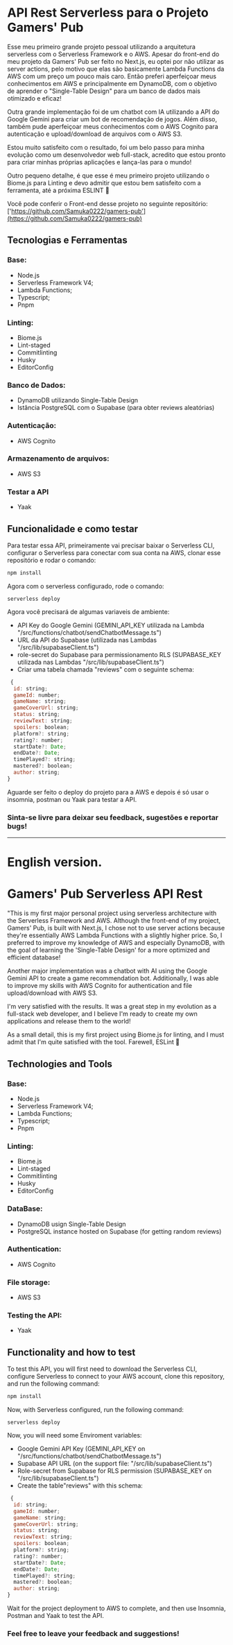 # API Rest Serverless para o Projeto Gamers' Pub

Esse meu primeiro grande projeto pessoal utilizando a arquitetura serverless com o Serverless Framework e o AWS. Apesar do front-end do meu projeto da Gamers' Pub ser feito no Next.js, eu optei por não utilizar as server actions, pelo motivo que elas são basicamente Lambda Functions da AWS com um preço um pouco mais caro. Então preferi aperfeiçoar meus conhecimentos em AWS e principalmente em DynamoDB, com o objetivo de aprender o "Single-Table Design" para um banco de dados mais otimizado e eficaz!

Outra grande implementação foi de um chatbot com IA utilizando a API do Google Gemini para criar um bot de recomendação de jogos. Além disso, também pude aperfeiçoar meus conhecimentos com o AWS Cognito para autenticação e upload/download de arquivos com o AWS S3.

Estou muito satisfeito com o resultado, foi um belo passo para minha evolução como um desenvolvedor web full-stack, acredito que estou pronto para criar minhas próprias aplicações e lança-las para o mundo!

Outro pequeno detalhe, é que esse é meu primeiro projeto utilizando o Biome.js para Linting e devo admitir que estou bem satisfeito com a ferramenta, até a próxima ESLINT 👋

Você pode conferir o Front-end desse projeto no seguinte repositório: ['https://github.com/Samuka0222/gamers-pub'](https://github.com/Samuka0222/gamers-pub)

## Tecnologias e Ferramentas

### Base:
- Node.js
- Serverless Framework V4;
- Lambda Functions;
- Typescript;
- Pnpm

### Linting:
- Biome.js
- Lint-staged
- Commitlinting
- Husky
- EditorConfig

### Banco de Dados:
- DynamoDB utilizando Single-Table Design
- Istância PostgreSQL com o Supabase (para obter reviews aleatórias)

### Autenticação:
- AWS Cognito

### Armazenamento de arquivos:
- AWS S3

### Testar a API
- Yaak

## Funcionalidade e como testar

Para testar essa API, primeiramente vai precisar baixar o Serverless CLI, configurar o Serverless para conectar com sua conta na AWS,
clonar esse repositório e rodar o comando:

```javascript
npm install
```
Agora com o serverless configurado, rode o comando:
````serverless
serverless deploy
````

Agora você precisará de algumas variaveis de ambiente:
- API Key do Google Gemini (GEMINI_API_KEY utilizada na Lambda "/src/functions/chatbot/sendChatbotMessage.ts")
- URL da API do Supabase (utilizada nas Lambdas "/src/lib/supabaseClient.ts")
- role-secret do Supabase para permissionamento RLS (SUPABASE_KEY utilizada nas Lambdas "/src/lib/supabaseClient.ts")
- Criar uma tabela chamada "reviews" com o seguinte schema:
```javascript
 {
  id: string;
  gameId: number;
  gameName: string;
  gameCoverUrl: string;
  status: string;
  reviewText: string;
  spoilers: boolean;
  platform?: string;
  rating?: number;
  startDate?: Date;
  endDate?: Date;
  timePlayed?: string;
  mastered?: boolean;
  author: string;
}
```

Aguarde ser feito o deploy do projeto para a AWS e depois é só usar o insomnia, postman ou Yaak para testar a API.

### Sinta-se livre para deixar seu feedback, sugestões e reportar bugs!

---

# English version.

# Gamers' Pub Serverless API Rest

"This is my first major personal project using serverless architecture with the Serverless Framework and AWS. Although the front-end of my project, Gamers' Pub, is built with Next.js, I chose not to use server actions because they're essentially AWS Lambda Functions with a slightly higher price. So, I preferred to improve my knowledge of AWS and especially DynamoDB, with the goal of learning the 'Single-Table Design' for a more optimized and efficient database!

Another major implementation was a chatbot with AI using the Google Gemini API to create a game recommendation bot. Additionally, I was able to improve my skills with AWS Cognito for authentication and file upload/download with AWS S3.

I'm very satisfied with the results. It was a great step in my evolution as a full-stack web developer, and I believe I'm ready to create my own applications and release them to the world!

As a small detail, this is my first project using Biome.js for linting, and I must admit that I'm quite satisfied with the tool. Farewell, ESLint 👋

## Technologies and Tools

### Base:
- Node.js
- Serverless Framework V4;
- Lambda Functions;
- Typescript;
- Pnpm

### Linting:
- Biome.js
- Lint-staged
- Commitlinting
- Husky
- EditorConfig

### DataBase:
- DynamoDB usign Single-Table Design
- PostgreSQL instance hosted on Supabase (for getting random reviews)

### Authentication:
- AWS Cognito

### File storage:
- AWS S3

### Testing the API:
- Yaak

## Functionality and how to test

To test this API, you will first need to download the Serverless CLI, configure Serverless to connect to your AWS account, clone this repository, and run the following command:

```javascript
npm install
```
Now, with Serverless configured, run the following command:
````serverless
serverless deploy
````

Now, you will need some Enviroment variables:
- Google Gemini API Key (GEMINI_API_KEY on "/src/functions/chatbot/sendChatbotMessage.ts")
- Supabase API URL (on the support file: "/src/lib/supabaseClient.ts")
- Role-secret from Supabase for RLS permission (SUPABASE_KEY on "/src/lib/supabaseClient.ts")
- Create the table"reviews" with this schema:
```javascript
 {
  id: string;
  gameId: number;
  gameName: string;
  gameCoverUrl: string;
  status: string;
  reviewText: string;
  spoilers: boolean;
  platform?: string;
  rating?: number;
  startDate?: Date;
  endDate?: Date;
  timePlayed?: string;
  mastered?: boolean;
  author: string;
}
```

Wait for the project deployment to AWS to complete, and then use Insomnia, Postman and Yaak to test the API.

### Feel free to leave your feedback and suggestions!
